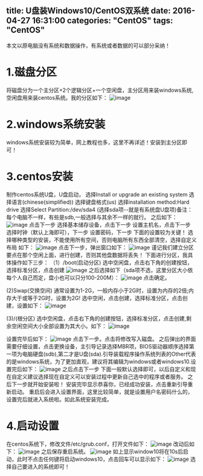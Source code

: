 title: U盘装Windows10/CentOS双系统
date: 2016-04-27 16:31:00
categories: "CentOS"
tags: "CentOS"
---
本文以原电脑没有系统和数据操作，有系统或者数据的可以部分采纳！
<!--more-->

1.磁盘分区
=================
将磁盘分为一个主分区+2个逻辑分区+一个空闲盘，主分区用来装windows系统,空闲盘用来装centos系统。我的分区如下：
![image](img/centos_windows/1.png)

2.windows系统安装
================
windows系统安装较为简单，网上教程也多，这里不再详述！安装到主分区即可！

3.centos安装
=====================
制作centos系统U盘，U盘启动，
选择Install or upgrade an existing system
选择语言(chinese(simplified))
选择键盘格式(us)
选择installation method:Hard drive
选择Select Partition:/dev/sda4  (选择sda项--就是有系统盘U盘项)备注：每个电脑不一样，有些是sdb,一般选择与其余不一样的就行。
之后如下：
![image](img/centos_windows/2.png)
点击下一步
选择基本储存设备，点击下一步
设置主机名，点击下一步
选择时钟（默认上海即可），下一步
设置密码，下一步
下面的设置较为关键！
选择哪种类型的安装，不能使用所有空间，否则电脑所有东西全部清空，选择自定义布局 如下：
![image](img/centos_windows/3.png)
点击下一步，弹出窗口如下：
![image](img/centos_windows/4.png)
谨记我们建立分区要点在那个空闲上面，进行创建，否则其他盘数据将丢失！
下面进行分区，我具体操作如下三步：
（1）/boot(启动分区)
选中空闲盘，点击右下角的创建按钮，选择标准分区，点击创建
![image](img/centos_windows/5.png)
之后选择如下（sda项不选，这里分区大小依每个人自己而定，盘小也可以只分100-200M）：
![image](img/centos_windows/6.png)
点击确定。

(2)Swap(交换空间)
通常设置为1-2G，一般内存小于2G时，设置为内存的2倍;内存大于或等于2G时，设置为2G!
选中空闲，点击创建，选择标准分区，点击创建，设置如下：
![image](img/centos_windows/7.png)

(3)/(根分区)
选中空闲盘，点击右下角的创建按钮，选择标准分区，点击创建,剩余空闲空间大小全部设置为其大小。如下：
![image](img/centos_windows/8.png)

设置完毕后如下：
![image](img/centos_windows/9.png)
点击下一步。点击将修改写入磁盘。
之后弹出的界面需要仔细设置，点击更换设备，主引导记录选择MBR项，BIOS驱动器顺序选择第一项为电脑硬盘(sdb),第二才是U盘(sda).引导装载程序操作系统列表的Other代表的是windows系统，为了更加直观，建议将其编辑为windows或者windows10.设置完后如下：
![image](img/centos_windows/10.png)
之后点击下一步
下面一般默认选择即可，以后自定义和现在自定义建议选择现在自定义可以安装过程中更新自己选中的程序或者服务。
之后下一步就开始安装啦！
安装完毕显示恭喜你，已经成功安装，点击重新引导重新启动。
重启后会进入设置界面，这里比较简单，就是设置用户名密码什么的，设置完后就进入系统啦。如此系统安装完成。

4.启动设置
==============
在centos系统下，修改文件/etc/grub.conf，打开文件如下：
![image](img/centos_windows/11.png)
改动后如下：
![image](img/centos_windows/12.png)
之后保存重启系统。
![image](img/centos_windows/13.png)
如上显示window10将在10s后启动，此时不点击任何键将启动windows10，点击回车可以显示如下：
![image](img/centos_windows/14.png)
选择自己要进入的系统即可！















